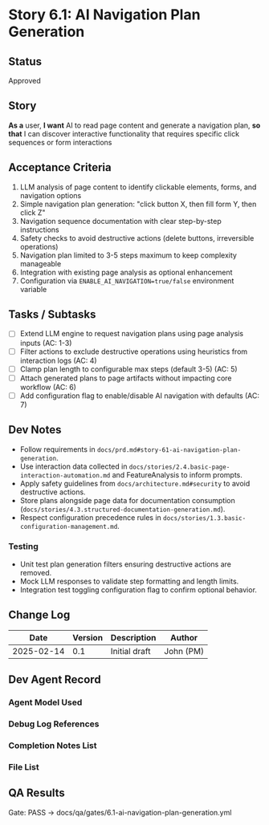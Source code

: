 # Story 6.1: AI Navigation Plan Generation

## Status
Approved

## Story
**As a** user,
**I want** AI to read page content and generate a navigation plan,
**so that** I can discover interactive functionality that requires specific click sequences or form interactions

## Acceptance Criteria
1. LLM analysis of page content to identify clickable elements, forms, and navigation options
2. Simple navigation plan generation: "click button X, then fill form Y, then click Z"
3. Navigation sequence documentation with clear step-by-step instructions
4. Safety checks to avoid destructive actions (delete buttons, irreversible operations)
5. Navigation plan limited to 3-5 steps maximum to keep complexity manageable
6. Integration with existing page analysis as optional enhancement
7. Configuration via `ENABLE_AI_NAVIGATION=true/false` environment variable

## Tasks / Subtasks
- [ ] Extend LLM engine to request navigation plans using page analysis inputs (AC: 1-3)
- [ ] Filter actions to exclude destructive operations using heuristics from interaction logs (AC: 4)
- [ ] Clamp plan length to configurable max steps (default 3-5) (AC: 5)
- [ ] Attach generated plans to page artifacts without impacting core workflow (AC: 6)
- [ ] Add configuration flag to enable/disable AI navigation with defaults (AC: 7)

## Dev Notes
- Follow requirements in `docs/prd.md#story-61-ai-navigation-plan-generation`.
- Use interaction data collected in `docs/stories/2.4.basic-page-interaction-automation.md` and FeatureAnalysis to inform prompts.
- Apply safety guidelines from `docs/architecture.md#security` to avoid destructive actions.
- Store plans alongside page data for documentation consumption (`docs/stories/4.3.structured-documentation-generation.md`).
- Respect configuration precedence rules in `docs/stories/1.3.basic-configuration-management.md`.

### Testing
- Unit test plan generation filters ensuring destructive actions are removed.
- Mock LLM responses to validate step formatting and length limits.
- Integration test toggling configuration flag to confirm optional behavior.

## Change Log
| Date | Version | Description | Author |
|------|---------|-------------|--------|
| 2025-02-14 | 0.1 | Initial draft | John (PM) |

## Dev Agent Record

### Agent Model Used

### Debug Log References

### Completion Notes List

### File List

## QA Results

Gate: PASS → docs/qa/gates/6.1-ai-navigation-plan-generation.yml

